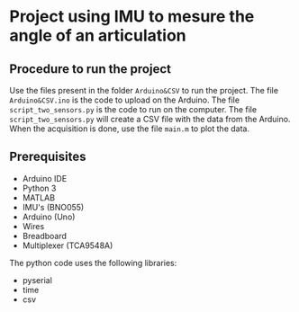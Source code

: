 # Project using IMU to mesure the angle of an articulation

## Procedure to run the project
Use the files present in the folder `Arduino&CSV` to run the project. The file `Arduino&CSV.ino` is the code to upload on the Arduino. The file `script_two_sensors.py` is the code to run on the computer. The file `script_two_sensors.py` will create a CSV file with the data from the Arduino.
When the acquisition is done, use the file `main.m` to plot the data.

## Prerequisites
- Arduino IDE
- Python 3
- MATLAB
- IMU's (BNO055)
- Arduino (Uno)
- Wires
- Breadboard
- Multiplexer (TCA9548A)

The python code uses the following libraries:
- pyserial
- time
- csv
